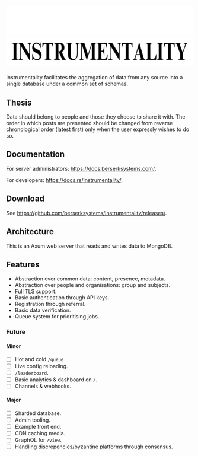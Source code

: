 ![Instrumentality](./assets/dark-header.png#gh-dark-mode-only)
![](./assets/light-header.png#gh-light-mode-only)
---
Instrumentality facilitates the aggregation of data from any source into a 
single database under a common set of schemas.

## Thesis
Data should belong to people and those they choose to share it with. The order
in which posts are presented should be changed from reverse chronological order
 (latest first) only when the user expressly wishes to do so.

## Documentation
For server administrators: <https://docs.berserksystems.com/>.

For developers: <https://docs.rs/instrumentality/>.

## Download
See <https://github.com/berserksystems/instrumentality/releases/>.

## Architecture
This is an Axum web server that reads and writes data to MongoDB.

## Features
- Abstraction over common data: content, presence, metadata.
- Abstraction over people and organisations: group and subjects.
- Full TLS support.
- Basic authentication through API keys.
- Registration through referral.
- Basic data verification.
- Queue system for prioritising jobs.

### Future
#### Minor
- [ ] Hot and cold `/queue`
- [ ] Live config reloading.
- [ ] `/leaderboard`.
- [ ] Basic analytics & dashboard on `/`.
- [ ] Channels & webhooks.

#### Major
- [ ] Sharded database.
- [ ] Admin tooling.
- [ ] Example front end.
- [ ] CDN caching media.
- [ ] GraphQL for `/view`.
- [ ] Handling discrepencies/byzantine platforms through consensus.